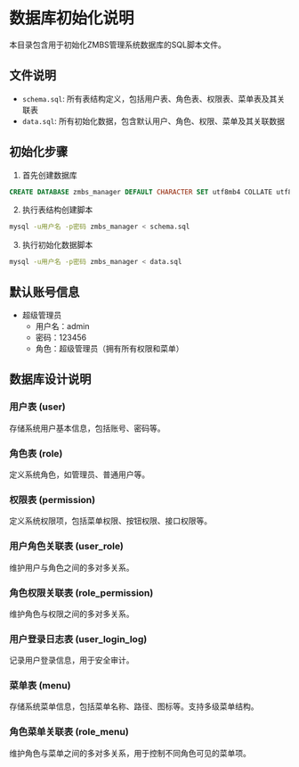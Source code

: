 # 数据库初始化说明

本目录包含用于初始化ZMBS管理系统数据库的SQL脚本文件。

## 文件说明

- `schema.sql`: 所有表结构定义，包括用户表、角色表、权限表、菜单表及其关联表
- `data.sql`: 所有初始化数据，包含默认用户、角色、权限、菜单及其关联数据

## 初始化步骤

1. 首先创建数据库

```sql
CREATE DATABASE zmbs_manager DEFAULT CHARACTER SET utf8mb4 COLLATE utf8mb4_general_ci;
```

2. 执行表结构创建脚本

```bash
mysql -u用户名 -p密码 zmbs_manager < schema.sql
```

3. 执行初始化数据脚本

```bash
mysql -u用户名 -p密码 zmbs_manager < data.sql
```

## 默认账号信息

- 超级管理员
  - 用户名：admin
  - 密码：123456
  - 角色：超级管理员（拥有所有权限和菜单）

## 数据库设计说明

### 用户表 (user)
存储系统用户基本信息，包括账号、密码等。

### 角色表 (role)
定义系统角色，如管理员、普通用户等。

### 权限表 (permission)
定义系统权限项，包括菜单权限、按钮权限、接口权限等。

### 用户角色关联表 (user_role)
维护用户与角色之间的多对多关系。

### 角色权限关联表 (role_permission)
维护角色与权限之间的多对多关系。

### 用户登录日志表 (user_login_log)
记录用户登录信息，用于安全审计。

### 菜单表 (menu)
存储系统菜单信息，包括菜单名称、路径、图标等。支持多级菜单结构。

### 角色菜单关联表 (role_menu)
维护角色与菜单之间的多对多关系，用于控制不同角色可见的菜单项。 